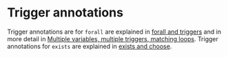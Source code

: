 # Trigger annotations

Trigger annotations are for `forall` are explained in [forall and
triggers](forall.md) and in more detail in [Multiple variables, multiple
triggers, matching loops](multitriggers.md). Trigger annotations for `exists`
are explained in [exists and choose](exists.md).

